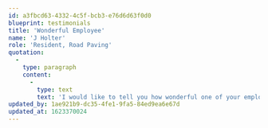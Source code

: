 ```yaml
---
id: a3fbcd63-4332-4c5f-bcb3-e76d6d63f0d0
blueprint: testimonials
title: 'Wonderful Employee'
name: 'J Holter'
role: 'Resident, Road Paving'
quotation:
  -
    type: paragraph
    content:
      -
        type: text
        text: 'I would like to tell you how wonderful one of your employees was today during the paving on Killarney Drive. He was stationed at Colonial and Killarney Drives to direct traffic. He made sure that for each of my trips home and out again that I could get to my apartment. I appreciated his willingness and friendliness to accommodate me. I just wanted to let you know that he is an outstanding employee.'
updated_by: 1ae921b9-dc35-4fe1-9fa5-84ed9ea6e67d
updated_at: 1623370024
---
```


